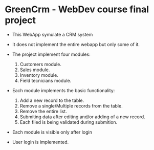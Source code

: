 # GreenCrm - WebDev course final project
* This WebApp symulate a CRM system
* It does not implement the entire webapp but only some of it.
* The project implement four modules:
    1. Customers module.
    2. Sales module.
    3. Inventory module.
    4. Field tecnicians module.
    
* Each module implements the basic functionality:
    1. Add a new record to the table.
    2. Remove a single/Multiple records from the table.
    3. Remove the entire list.
    4. Submiting data after editing and/or adding of a new record.
    5. Each filed is being validated during submition.
    
* Each module is visible only after login
* User login is implemented.
